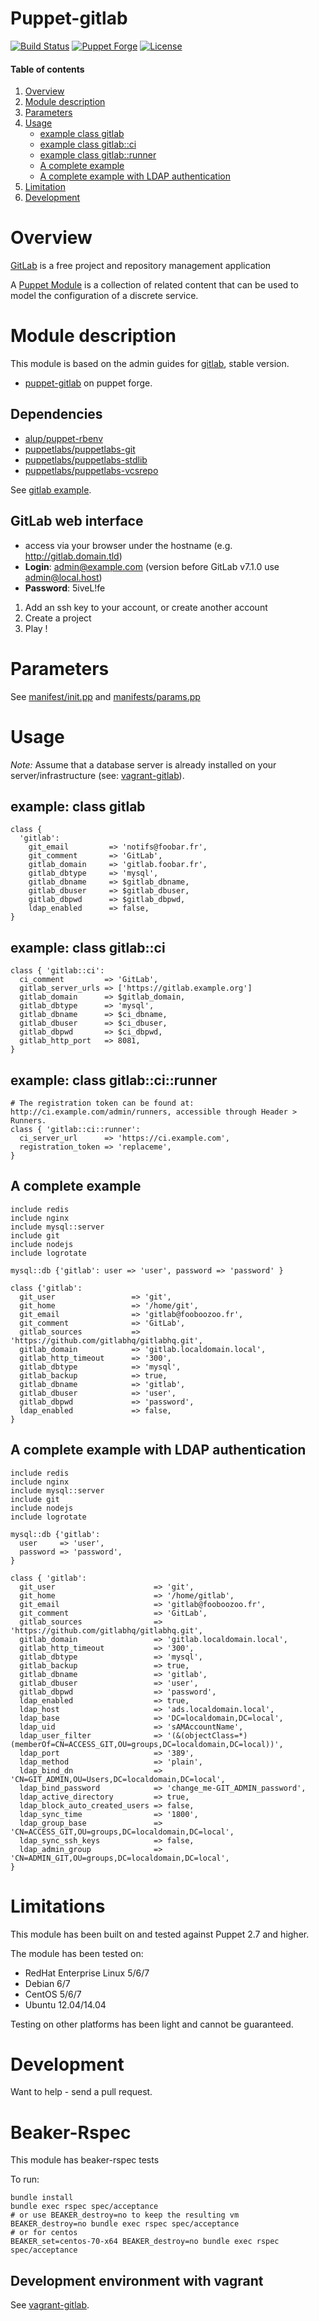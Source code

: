 # Puppet-gitlab

[![Build Status](https://travis-ci.org/sbadia/puppet-gitlab.png?branch=master)](https://travis-ci.org/sbadia/puppet-gitlab)
[![Puppet Forge](http://img.shields.io/puppetforge/v/sbadia/gitlab.svg)](https://forge.puppetlabs.com/sbadia/gitlab)
[![License](http://img.shields.io/:license-gpl3-blue.svg)](http://www.gnu.org/licenses/gpl-3.0.html)

#### Table of contents

1. [Overview](#overview)
2. [Module description](#module-description)
3. [Parameters](#parameters)
4. [Usage](#usage)
    * [example class gitlab](#example-class-gitlab)
    * [example class gitlab::ci](#example-class-gitlab-ci)
    * [example class gitlab::runner](#example-class-gitlab-runner)
    * [A complete example](#a-complete-example)
    * [A complete example with LDAP authentication](#a-complete-usage-with-ldap-authentication)
5. [Limitation](#limitation)
6. [Development](#development)

# Overview

[GitLab](http://gitlab.org/) is a free project and repository management application

A [Puppet Module](http://docs.puppetlabs.com/learning/modules1.html#modules) is a collection of related content that can be used to model the configuration of a discrete service.

# Module description

This module is based on the admin guides for [gitlab](https://github.com/gitlabhq/gitlabhq/wiki), stable version.

- [puppet-gitlab](http://forge.puppetlabs.com/sbadia/gitlab) on puppet forge.

## Dependencies
- [alup/puppet-rbenv](https://github.com/alup/puppet-rbenv)
- [puppetlabs/puppetlabs-git](https://github.com/puppetlabs/puppetlabs-git)
- [puppetlabs/puppetlabs-stdlib](https://github.com/puppetlabs/puppetlabs-stdlib)
- [puppetlabs/puppetlabs-vcsrepo](https://github.com/puppetlabs/puppetlabs-vcsrepo)

See [gitlab example](https://github.com/sbadia/vagrant-gitlab/blob/master/examples/gitlab.pp).

## GitLab web interface
- access via your browser under the hostname (e.g. http://gitlab.domain.tld)
- **Login**: admin@example.com (version before GitLab v7.1.0 use admin@local.host)
- **Password**: 5iveL!fe

1. Add an ssh key to your account, or create another account
2. Create a project
3. Play !

# Parameters

See [manifest/init.pp](https://github.com/sbadia/puppet-gitlab/blob/master/manifests/init.pp) and [manifests/params.pp](https://github.com/sbadia/puppet-gitlab/blob/master/manifests/params.pp)

# Usage

_Note:_ Assume that a database server is already installed on your server/infrastructure (see: [vagrant-gitlab](https://github.com/sbadia/vagrant-gitlab/blob/master/examples/gitlab.pp)).

## example: class gitlab

```puppet
class {
  'gitlab':
    git_email         => 'notifs@foobar.fr',
    git_comment       => 'GitLab',
    gitlab_domain     => 'gitlab.foobar.fr',
    gitlab_dbtype     => 'mysql',
    gitlab_dbname     => $gitlab_dbname,
    gitlab_dbuser     => $gitlab_dbuser,
    gitlab_dbpwd      => $gitlab_dbpwd,
    ldap_enabled      => false,
}
```

## example: class gitlab::ci

```puppet
class { 'gitlab::ci':
  ci_comment         => 'GitLab',
  gitlab_server_urls => ['https://gitlab.example.org']
  gitlab_domain      => $gitlab_domain,
  gitlab_dbtype      => 'mysql',
  gitlab_dbname      => $ci_dbname,
  gitlab_dbuser      => $ci_dbuser,
  gitlab_dbpwd       => $ci_dbpwd,
  gitlab_http_port   => 8081,
}
```

## example: class gitlab::ci::runner

```puppet
# The registration token can be found at: http://ci.example.com/admin/runners, accessible through Header > Runners.
class { 'gitlab::ci::runner':
  ci_server_url      => 'https://ci.example.com',
  registration_token => 'replaceme',
}
```
## A complete example

```puppet
include redis
include nginx
include mysql::server
include git
include nodejs
include logrotate

mysql::db {'gitlab': user => 'user', password => 'password' }

class {'gitlab':
  git_user                 => 'git',
  git_home                 => '/home/git',
  git_email                => 'gitlab@fooboozoo.fr',
  git_comment              => 'GitLab',
  gitlab_sources           => 'https://github.com/gitlabhq/gitlabhq.git',
  gitlab_domain            => 'gitlab.localdomain.local',
  gitlab_http_timeout      => '300',
  gitlab_dbtype            => 'mysql',
  gitlab_backup            => true,
  gitlab_dbname            => 'gitlab',
  gitlab_dbuser            => 'user',
  gitlab_dbpwd             => 'password',
  ldap_enabled             => false,
}
```

## A complete example with LDAP authentication

```puppet
include redis
include nginx
include mysql::server
include git
include nodejs
include logrotate

mysql::db {'gitlab': 
  user     => 'user',
  password => 'password',
}

class { 'gitlab':
  git_user                      => 'git',
  git_home                      => '/home/gitlab',
  git_email                     => 'gitlab@fooboozoo.fr',
  git_comment                   => 'GitLab',
  gitlab_sources                => 'https://github.com/gitlabhq/gitlabhq.git',
  gitlab_domain                 => 'gitlab.localdomain.local',
  gitlab_http_timeout           => '300',
  gitlab_dbtype                 => 'mysql',
  gitlab_backup                 => true,
  gitlab_dbname                 => 'gitlab',
  gitlab_dbuser                 => 'user',
  gitlab_dbpwd                  => 'password',
  ldap_enabled                  => true,
  ldap_host                     => 'ads.localdomain.local',
  ldap_base                     => 'DC=localdomain,DC=local',
  ldap_uid                      => 'sAMAccountName',
  ldap_user_filter              => '(&(objectClass=*)(memberOf=CN=ACCESS_GIT,OU=groups,DC=localdomain,DC=local))',
  ldap_port                     => '389',
  ldap_method                   => 'plain',
  ldap_bind_dn                  => 'CN=GIT_ADMIN,OU=Users,DC=localdomain,DC=local',
  ldap_bind_password            => 'change_me-GIT_ADMIN_password',
  ldap_active_directory         => true,
  ldap_block_auto_created_users => false,
  ldap_sync_time                => '1800',
  ldap_group_base               => 'CN=ACCESS_GIT,OU=groups,DC=localdomain,DC=local',
  ldap_sync_ssh_keys            => false,
  ldap_admin_group              => 'CN=ADMIN_GIT,OU=groups,DC=localdomain,DC=local',
}
```

# Limitations

This module has been built on and tested against Puppet 2.7 and higher.

The module has been tested on:

* RedHat Enterprise Linux 5/6/7
* Debian 6/7
* CentOS 5/6/7
* Ubuntu 12.04/14.04

Testing on other platforms has been light and cannot be guaranteed. 

# Development

Want to help - send a pull request.


# Beaker-Rspec

This module has beaker-rspec tests

To run:

```shell
bundle install
bundle exec rspec spec/acceptance
# or use BEAKER_destroy=no to keep the resulting vm
BEAKER_destroy=no bundle exec rspec spec/acceptance
# or for centos
BEAKER_set=centos-70-x64 BEAKER_destroy=no bundle exec rspec spec/acceptance
```
## Development environment with vagrant

See [vagrant-gitlab](https://github.com/sbadia/vagrant-gitlab).
